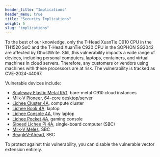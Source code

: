 ```yaml
---
header_title: "Implications"
header_menu: true
title: "Security Implications"
weight: 5
slug: "implications"
---
```


To the best of our knowledge, only the T-Head XuanTie C910 CPU in the TH1520 SoC and the T-Head XuanTie C920 CPU in the SOPHON SG2042 are affected by GhostWrite. 
Still, this vulnerability impacts a wide range of devices, including personal computers, laptops, containers, and virtual machines in cloud servers. 
Therefore, any customers or vendors using machines with these processors are at risk.
The vulnerability is tracked as CVE-2024-44067.

Vulnerable devices include:
- [Scaleway Elastic Metal RV1](https://labs.scaleway.com/en/em-rv1/), bare-metal C910 cloud instances
- [Milk-V Pioneer](https://milkv.io/pioneer), 64-core desktop/server
- [Lichee Cluster 4A](https://sipeed.com/licheepi4a), compute cluster
- [Lichee Book 4A](https://sipeed.com/licheepi4a), laptop
- [Lichee Console 4A](https://sipeed.com/licheepi4a), tiny laptop
- [Lichee Pocket 4A](https://www.tomshardware.com/pc-components/cpus/risc-v-handheld-gaming-system-announced-linux-as-the-basis-for-a-retro-gaming-platform), gaming console
- [Sipeed Lichee Pi 4A](https://sipeed.com/licheepi4a), single-board computer (SBC)
- [Milk-V Meles](https://milkv.io/meles), SBC
- [BeagleV-Ahead](https://www.beagleboard.org/boards/beaglev-ahead), SBC

To protect against this vulnerability, you can disable the vulnerable vector extension entirely. 
